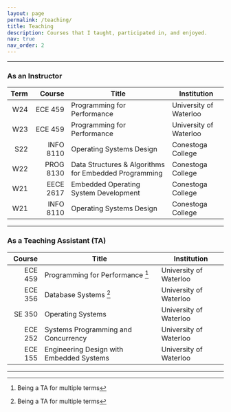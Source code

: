 ```yaml
---
layout: page
permalink: /teaching/
title: Teaching
description: Courses that I taught, participated in, and enjoyed.
nav: true
nav_order: 2
---
```


---

### As an Instructor

| Term |    Course | Title                                                 | Institution            |
|-----:|----------:|-------------------------------------------------------|------------------------|
|  W24 |   ECE 459 | Programming for Performance                           | University of Waterloo |
|  W23 |   ECE 459 | Programming for Performance                           | University of Waterloo |
|  S22 | INFO 8110 | Operating Systems Design                              | Conestoga College      |
|  W22 | PROG 8130 | Data Structures & Algorithms for Embedded Programming | Conestoga College      |
|  W21 | EECE 2617 | Embedded Operating System Development                 | Conestoga College      |
|  W21 | INFO 8110 | Operating Systems Design                              | Conestoga College      |

---

### As a Teaching Assistant (TA)

|  Course | Title                                    | Institution            |
|--------:|------------------------------------------|------------------------|
| ECE 459 | Programming for Performance [^1]         | University of Waterloo |
| ECE 356 | Database Systems [^1]                    | University of Waterloo |
|  SE 350 | Operating Systems                        | University of Waterloo |
| ECE 252 | Systems Programming and Concurrency      | University of Waterloo |
| ECE 155 | Engineering Design with Embedded Systems | University of Waterloo |

---

[^1]: Being a TA for multiple terms

